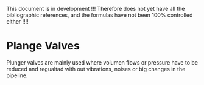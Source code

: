 
This document is in development !!!
Therefore does not yet have all the bibliographic references, and the formulas have not been 100% controlled either !!!!

# Plange Valves

Plunger valves are mainly used where volumen flows or pressure have to be reduced and regualtad with out vibrations, noises or big changes in the pipeline. 